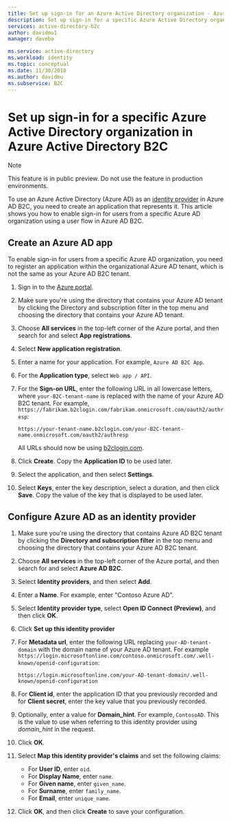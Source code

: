 ```yaml
---
title: Set up sign-in for an Azure Active Directory organization - Azure Active Directory B2C | Microsoft Docs
description: Set up sign-in for a specific Azure Active Directory organization in Azure Active Directory B2C.
services: active-directory-b2c
author: davidmu1
manager: daveba

ms.service: active-directory
ms.workload: identity
ms.topic: conceptual
ms.date: 11/30/2018
ms.author: davidmu
ms.subservice: B2C
---
```


# Set up sign-in for a specific Azure Active Directory organization in Azure Active Directory B2C

>[!NOTE]
> This feature is in public preview. Do not use the feature in production environments.

To use an Azure Active Directory (Azure AD) as an [identity provider](active-directory-b2c-reference-oauth-code.md) in Azure AD B2C, you need to create an application that represents it. This article shows you how to enable sign-in for users from a specific Azure AD organization using a user flow in Azure AD B2C.

## Create an Azure AD app

To enable sign-in for users from a specific Azure AD organization, you need to register an application within the organizational Azure AD tenant, which is not the same as your Azure AD B2C tenant.

1. Sign in to the [Azure portal](https://portal.azure.com).
2. Make sure you're using the directory that contains your Azure AD tenant by clicking the Directory and subscription filter in the top menu and choosing the directory that contains your Azure AD tenant.
3. Choose **All services** in the top-left corner of the Azure portal, and then search for and select **App registrations**.
4. Select **New application registration**.
5. Enter a name for your application. For example, `Azure AD B2C App`.
6. For the **Application type**, select `Web app / API`.
7. For the **Sign-on URL**, enter the following URL in all lowercase letters, where `your-B2C-tenant-name` is replaced with the name of your Azure AD B2C tenant. For example, `https://fabrikam.b2clogin.com/fabrikam.onmicrosoft.com/oauth2/authresp`:

    ```
    https://your-tenant-name.b2clogin.com/your-B2C-tenant-name.onmicrosoft.com/oauth2/authresp
    ```

    All URLs should now be using [b2clogin.com](b2clogin.md).

8. Click **Create**. Copy the **Application ID** to be used later.
9. Select the application, and then select **Settings**.
10. Select **Keys**, enter the key description, select a duration, and then click **Save**. Copy the value of the key that is displayed to be used later.

## Configure Azure AD as an identity provider

1. Make sure you're using the directory that contains Azure AD B2C tenant by clicking the **Directory and subscription filter** in the top menu and choosing the directory that contains your  Azure AD B2C tenant.
2. Choose **All services** in the top-left corner of the Azure portal, and then search for and select **Azure AD B2C**.
3. Select **Identity providers**, and then select **Add**.
4. Enter a **Name**. For example, enter "Contoso Azure AD".
5. Select **Identity provider type**, select **Open ID Connect (Preview)**, and then click **OK**.
6. Click **Set up this identity provider**
7. For **Metadata url**, enter the following URL replacing `your-AD-tenant-domain` with the domain name of your Azure AD tenant. For example `https://login.microsoftonline.com/contoso.onmicrosoft.com/.well-known/openid-configuration`:

    ```
    https://login.microsoftonline.com/your-AD-tenant-domain/.well-known/openid-configuration
    ```

8. For **Client id**, enter the application ID that you previously recorded and for **Client secret**, enter the key value that you previously recorded.
9. Optionally, enter a value for **Domain_hint**. For example, `ContosoAD`. This is the value to use when referring to this identity provider using *domain_hint* in the request. 
10. Click **OK**.
11. Select **Map this identity provider's claims** and set the following claims:
    
    - For **User ID**, enter `oid`.
    - For **Display Name**, enter `name`.
    - For **Given name**, enter `given_name`.
    - For **Surname**, enter `family_name`.
    - For **Email**, enter `unique_name`.

12. Click **OK**, and then click **Create** to save your configuration.
